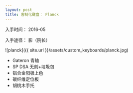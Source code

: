 ```yaml
---
layout: post
title: 客制化键盘： Planck
---
```


入手时间： 2016-05

入手途径： 影（院长）

![planck]({{ site.url }}/assets/custom_keyboards/planck.jpg)

* Gateron 青轴
* SP DSA 无刻+垃圾包
* 铝合金阳极上色
* 碳纤维定位板
* 胡桃木手托